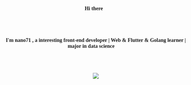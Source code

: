<div style="font-family: 'Artifakt Element',ui-serif">
<h4 align="center">Hi there👋</h4>
<br>
<br>
<h4 align="center">
I'm nano71 , a interesting front-end developer  |  Web & Flutter & Golang learner  |  major in data science 👨‍💻
</h4>
<br>
<br>
<p align="center">
  <img align="center" src="https://github-readme-stats.vercel.app/api?username=nano71&&hide_border=true&count_private=true&show_icons=true&include_all_commits=true">
</p>
</div>

